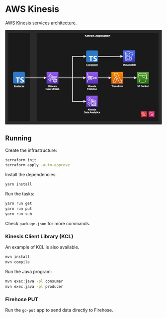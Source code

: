 # AWS Kinesis

AWS Kinesis services architecture.

<img src=".diagram/kinesis.drawio.png" width=700 />

## Running

Create the infrastructure:

```sh
terraform init
terraform apply -auto-approve
```

Install the dependencies:

```sh
yarn install
```

Run the tasks:

```sh
yarn run get
yarn run put
yarn run sub
```

Check `package.json` for more commands.

### Kinesis Client Library (KCL)

An example of KCL is also available.

```sh
mvn install
mvn compile
```

Run the Java program:

```sh
mvn exec:java -pl consumer
mvn exec:java -pl producer
```

### Firehose PUT

Run the `go-put` app to send data directly to Firehose.


